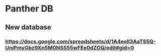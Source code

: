 # Panther DB

## New database

### https://docs.google.com/spreadsheets/d/1A4eolI3AaTS5Q-UnjPmyGbz9Xn5M0NSS55wFEe0dZOQ/edit#gid=0
